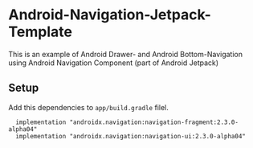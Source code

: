 # Android-Navigation-Jetpack-Template
This is an example of Android Drawer- and Android Bottom-Navigation using Android Navigation Component (part of Android Jetpack)
## Setup
Add this dependencies to ```app/build.gradle``` filel.
```
  implementation "androidx.navigation:navigation-fragment:2.3.0-alpha04"
  implementation "androidx.navigation:navigation-ui:2.3.0-alpha04"
````
